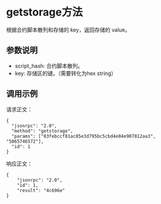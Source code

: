 # getstorage方法

根据合约脚本散列和存储的 key，返回存储的 value。

## 参数说明

- script_hash: 合约脚本散列。
- key: 存储区的键。（需要转化为hex string）

## 调用示例

请求正文：

```
{
  "jsonrpc": "2.0",
  "method": "getstorage",
  "params": ["03febccf81ac85e3d795bc5cbd4e84e907812aa3", "5065746572"],
  "id": 1
}
```

响应正文：

```
{
    "jsonrpc": "2.0",
    "id": 1,
    "result": "4c696e"
}
```

